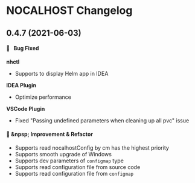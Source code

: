 # NOCALHOST Changelog

## 0.4.7 (2021-06-03)

#### :bug:  &nbsp; Bug Fixed

**nhctl**

- Supports to display Helm app in IDEA 

**IDEA Plugin**

- Optimize performance

**VSCode Plugin**

- Fixed "Passing undefined parameters when cleaning up all pvc" issue
  
#### :muscle: &npsp; Improvement & Refactor

- Supports read nocalhostConfig by cm has the highest priority
- Supports smooth upgrade of Windows
- Supports dev parameters of `configmap` type
- Supports read configuration file from source code
- Supports read configuration file from `configmap`

